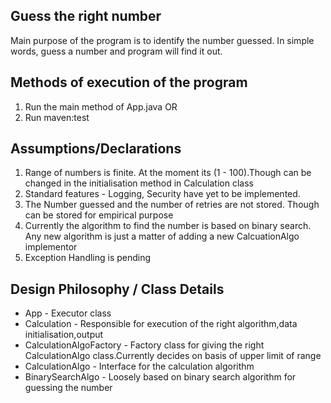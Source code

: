 ## Guess the right number 
Main purpose of the program is to identify the number guessed. In simple words, guess a number and program will find it out.

## Methods of execution of the program
1. Run the main method of App.java OR
2. Run maven:test

## Assumptions/Declarations
1. Range of numbers is finite. At the moment its (1 - 100).Though can be changed in the initialisation method in Calculation class
2. Standard features - Logging, Security have yet to be implemented.
3. The Number guessed and the number of retries are not stored. Though can be stored for empirical purpose
4. Currently the algorithm to find the number is based on binary search. Any new algorithm is just a matter of adding a new CalcuationAlgo implementor
5. Exception Handling is pending

## Design Philosophy / Class Details
* App - Executor class
* Calculation - Responsible for execution of the right algorithm,data initialisation,output
* CalculationAlgoFactory - Factory class for giving the right CalculationAlgo class.Currently decides on basis of upper limit of range
* CalculationAlgo - Interface for the calculation algorithm
* BinarySearchAlgo - Loosely based on binary search algorithm for guessing the number
